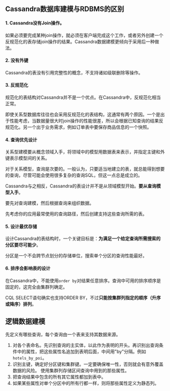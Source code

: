 ## Cassandra数据库建模与RDBMS的区别

#### 1. Cassandra没有Join操作。

如果必须要完成某种join操作，就必须在客户端完成这个工作，或者另外创建一个反规范化的表存储join操作的结果。Cassandra数据建模更倾向于采用后一种做法。

#### 2. 没有外键

Cassandra的表没有引用完整性的概念，不支持诸如级联删除等操作。

#### 3. 反规范化

规范化的表结构对Cassandra并不是一个优点。在Cassandra中，反规范化相当正常。

即使关系型数据库往往也会采用反规范化的表结构，这通常有两个原因。一个是出于性能考虑，当数据量很大时join操作的性能很差，所以会根据已知查询的结果反规范化。另一个出于业务需求，例如订单表中要保存商品信息的一个快照。

#### 4. 查询优先设计

关系型建模要从概念领域入手，将领域中的模型用数据表来表示，并指定主键和外键表示模型间的关系。

对于关系模型，查询是次要的。一般认为，只要适当地建立的表，就总能得到想要的查询，尽管可能会使用很多复杂的查询SQL，但这一点总是成立的。

Cassandra与之相反，Cassandra的表设计并不是从领域模型开始。**要从查询模型入手**。

要先对查询建模，然后根据查询来组织数据。

先考虑你的应用最常使用的查询路径，然后创建支持这些查询所需的表。

#### 5. 设计最优存储

设计Cassandra的表结构时，一个关键目标是：**为满足一个给定查询所需搜索的分区要尽可能少**。

分区是一个不会跨节点划分的存储单位，搜索单个分区的查询性能最好。

#### 6. 排序会影响表的设计

在Cassandra中，不能使用`order by`对结果任意排序。查询中可用的排序顺序是固定的，这完全由集群列确定。

CQL SELECT语句确实也支持ORDER BY，不过**只能按集群列指定的顺序（升序或降序）排列**。

## 逻辑数据建模

先定义有哪些查询，每个查询由一个表来支持其数据来源。

1. 对各个表命名。先识别查询的主实体，以此作为表明的开头。再识别出查询条件中的属性，把这些属性名追加到表明后面，中间用"by"分隔。例如`hotels_by_poi`。
2. 识别主键，确定好分区键和集群键。一定要确保唯一性，否则就会有意外覆盖数据的风险。
   使用集群列存储区间查询中用到的那些属性。
3. 把查询结果中包含的所有其它属性都加到表中。
4. 如果某些属性对单个分区中的所有行都一样，则将那些属性定义为静态列。





